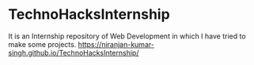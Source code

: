 # TechnoHacksInternship
It is an Internship repository of Web Development in which I have tried to make some projects.
https://niranjan-kumar-singh.github.io/TechnoHacksInternship/
